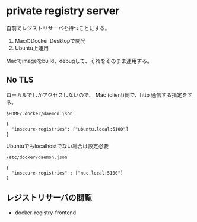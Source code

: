 # private registry server

自前でレジストリサーバを持つことにする。


1. MacのDocker Desktopで開発
2. Ubuntu上運用

Macでimageをbuild、debugして、それをそのまま運用する。

## No TLS

ローカルでしかアクセスしないので、
Mac (client)側で、http 通信する指定をする。


```
$HOME/.docker/daemon.json

{
  "insecure-registries": ["ubuntu.local:5100"]
}
```

Ubuntuでもlocalhostでない場合は設定必要

```
/etc/docker/daemon.json

{
  "insecure-registries" : ["nuc.local:5100"]
}
```
## レジストリサーバの閲覧

- docker-registry-frontend


